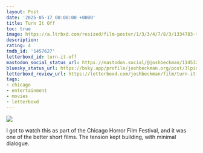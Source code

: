 ```yaml
---
layout: Post
date: '2025-05-17 00:00:00 +0000'
title: Turn It Off
toc: true
image: https://a.ltrbxd.com/resized/film-poster/1/3/3/4/7/8/3/1334783-turn-it-off-0-600-0-900-crop.jpg?v=76bff988f1
description:
rating: 4
tmdb_id: '1457627'
letterboxd_id: turn-it-off
mastodon_social_status_url: https://mastodon.social/@joshbeckman/114532885541595693
bluesky_status_url: https://bsky.app/profile/joshbeckman.org/post/3lpiuamh3o62t
letterboxd_review_url: https://letterboxd.com/joshbeckman/film/turn-it-off/
tags:
- chicago
- entertainment
- movies
- letterboxd
---
```


 <p><img src="https://a.ltrbxd.com/resized/film-poster/1/3/3/4/7/8/3/1334783-turn-it-off-0-600-0-900-crop.jpg?v=76bff988f1"/></p> <p>I got to watch this as part of the Chicago Horror Film Festival, and it was one of the better short films. The tension kept building, with minimal dialogue.</p> 
